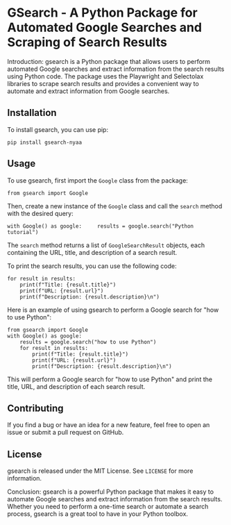 # GSearch - A Python Package for Automated Google Searches and Scraping of Search Results

Introduction: gsearch is a Python package that allows users to perform automated Google searches and extract information from the search results using Python code. The package uses the Playwright and Selectolax libraries to scrape search results and provides a convenient way to automate and extract information from Google searches.

## Installation

To install gsearch, you can use pip:

`pip install gsearch-nyaa`

## Usage

To use gsearch, first import the `Google` class from the package:

`from gsearch import Google`

Then, create a new instance of the `Google` class and call the `search` method with the desired query:

`with Google() as google:     results = google.search("Python tutorial")`

The `search` method returns a list of `GoogleSearchResult` objects, each containing the URL, title, and description of a search result.

To print the search results, you can use the following code:

```
for result in results:
    print(f"Title: {result.title}")
    print(f"URL: {result.url}")
    print(f"Description: {result.description}\n")
```

Here is an example of using gsearch to perform a Google search for "how to use Python":

```
from gsearch import Google
with Google() as google:
    results = google.search("how to use Python")
    for result in results:
        print(f"Title: {result.title}")
        print(f"URL: {result.url}")
        print(f"Description: {result.description}\n")
```

This will perform a Google search for "how to use Python" and print the title, URL, and description of each search result.

## Contributing

If you find a bug or have an idea for a new feature, feel free to open an issue or submit a pull request on GitHub.

## License

gsearch is released under the MIT License. See `LICENSE` for more information.

Conclusion: gsearch is a powerful Python package that makes it easy to automate Google searches and extract information from the search results. Whether you need to perform a one-time search or automate a search process, gsearch is a great tool to have in your Python toolbox.
